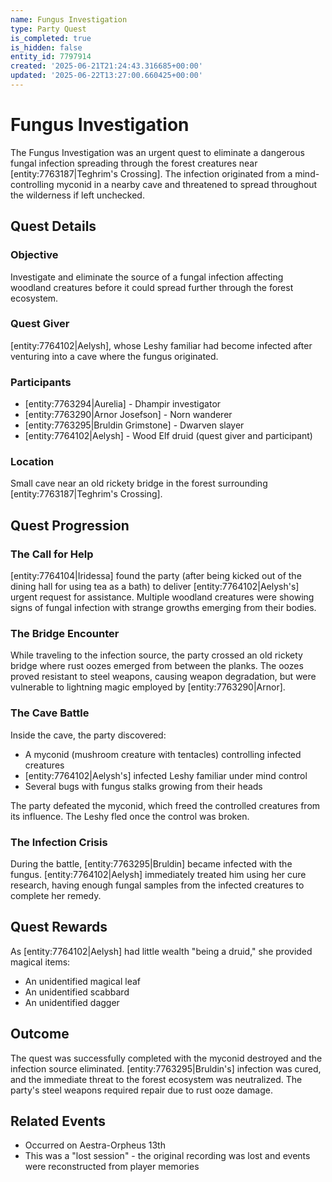 ```yaml
---
name: Fungus Investigation
type: Party Quest
is_completed: true
is_hidden: false
entity_id: 7797914
created: '2025-06-21T21:24:43.316685+00:00'
updated: '2025-06-22T13:27:00.660425+00:00'
---
```


# Fungus Investigation

The Fungus Investigation was an urgent quest to eliminate a dangerous fungal infection spreading through the forest creatures near [entity:7763187|Teghrim's Crossing]. The infection originated from a mind-controlling myconid in a nearby cave and threatened to spread throughout the wilderness if left unchecked.

## Quest Details

### Objective
Investigate and eliminate the source of a fungal infection affecting woodland creatures before it could spread further through the forest ecosystem.

### Quest Giver
[entity:7764102|Aelysh], whose Leshy familiar had become infected after venturing into a cave where the fungus originated.

### Participants
- [entity:7763294|Aurelia] - Dhampir investigator
- [entity:7763290|Arnor Josefson] - Norn wanderer  
- [entity:7763295|Bruldin Grimstone] - Dwarven slayer
- [entity:7764102|Aelysh] - Wood Elf druid (quest giver and participant)

### Location
Small cave near an old rickety bridge in the forest surrounding [entity:7763187|Teghrim's Crossing].

## Quest Progression

### The Call for Help
[entity:7764104|Iridessa] found the party (after being kicked out of the dining hall for using tea as a bath) to deliver [entity:7764102|Aelysh's] urgent request for assistance. Multiple woodland creatures were showing signs of fungal infection with strange growths emerging from their bodies.

### The Bridge Encounter
While traveling to the infection source, the party crossed an old rickety bridge where rust oozes emerged from between the planks. The oozes proved resistant to steel weapons, causing weapon degradation, but were vulnerable to lightning magic employed by [entity:7763290|Arnor].

### The Cave Battle
Inside the cave, the party discovered:
- A myconid (mushroom creature with tentacles) controlling infected creatures
- [entity:7764102|Aelysh's] infected Leshy familiar under mind control
- Several bugs with fungus stalks growing from their heads

The party defeated the myconid, which freed the controlled creatures from its influence. The Leshy fled once the control was broken.

### The Infection Crisis
During the battle, [entity:7763295|Bruldin] became infected with the fungus. [entity:7764102|Aelysh] immediately treated him using her cure research, having enough fungal samples from the infected creatures to complete her remedy.

## Quest Rewards

As [entity:7764102|Aelysh] had little wealth "being a druid," she provided magical items:
- An unidentified magical leaf
- An unidentified scabbard  
- An unidentified dagger

## Outcome

The quest was successfully completed with the myconid destroyed and the infection source eliminated. [entity:7763295|Bruldin's] infection was cured, and the immediate threat to the forest ecosystem was neutralized. The party's steel weapons required repair due to rust ooze damage.

## Related Events
- Occurred on Aestra-Orpheus 13th
- This was a "lost session" - the original recording was lost and events were reconstructed from player memories